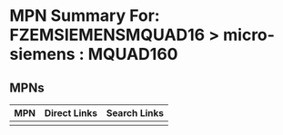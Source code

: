 



# MPN Summary For: FZEMSIEMENSMQUAD16 > micro-siemens : MQUAD160

## MPNs
  

|MPN|Direct Links|Search Links|
| :--- | :--- | :--- |
||||
